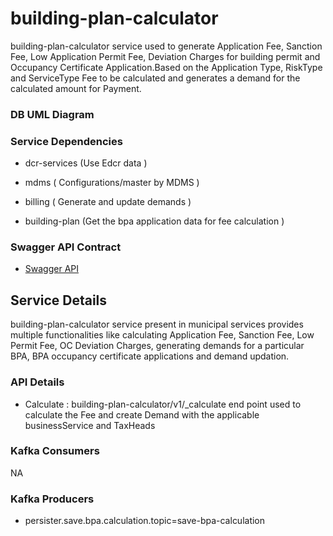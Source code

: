 
# building-plan-calculator

building-plan-calculator service used to generate Application Fee, Sanction Fee, Low Application Permit Fee, Deviation Charges for  building permit and Occupancy Certificate Application.Based on the Application Type, RiskType and ServiceType Fee to be calculated and generates a demand for the calculated amount for Payment. 

### DB UML Diagram



### Service Dependencies

- dcr-services (Use Edcr data )

- mdms ( Configurations/master by MDMS )

- billing ( Generate and update demands )

- building-plan (Get the bpa application data for fee calculation )

### Swagger API Contract

 - [Swagger API](https://github.com/egovernments/municipal-services/blob/master/docs/bpa/building-plan-calculator.yaml)

## Service Details

building-plan-calculator service present in municipal services provides multiple functionalities like calculating Application Fee, Sanction Fee, Low Permit Fee, OC Deviation Charges, generating demands for a particular BPA, BPA occupancy certificate applications and demand updation.

### API Details
- Calculate : building-plan-calculator/v1/_calculate end point used to calculate the Fee and create Demand with the applicable businessService and TaxHeads

### Kafka Consumers
NA

### Kafka Producers
- persister.save.bpa.calculation.topic=save-bpa-calculation
